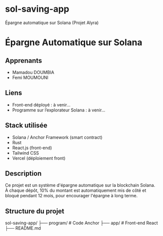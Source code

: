 # sol-saving-app
Épargne automatique sur Solana (Projet Alyra)

# Épargne Automatique sur Solana

## Apprenants
- Mamadou DOUMBIA
- Femi MOUMOUNI

## Liens
- Front-end déployé : à venir...
- Programme sur l’explorateur Solana : à venir...

## Stack utilisée
- Solana / Anchor Framework (smart contract)
- Rust
- React.js (front-end)
- Tailwind CSS
- Vercel (déploiement front)

## Description
Ce projet est un système d'épargne automatique sur la blockchain Solana.  
À chaque dépôt, 10% du montant est automatiquement mis de côté et bloqué pendant 12 mois, pour encourager l'épargne à long terme.

## Structure du projet

sol-saving-app/ 
├── program/ # Code Anchor 
├── app/     # Front-end React 
├── README.md
